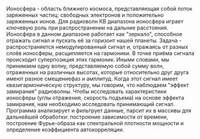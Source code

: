 Ионосфера - область ближнего космоса, представляющая собой поток заряженных частиц: свободных электронов и положительно заряженных ионов. Для радиоволн КВ диапазона ионосфера играет ключевую роль при распространении на дальние расстояния. Ионосфера в данном диапазоне работает как "зеркало", способное отражать сигнал и пускать её за горизонт нашей планеты.
Задача - распространяется немодулированный сигнал и, отражаясь от разных слоёв ионосферы, расщипляется на гармоники. В точке приёма сигнала происходит суперпозиция этих гармоник. Иными словами, мы принимаем одну волну, представляемую собой сумму волн, отраженных на различных высотах, которые относительно друг друга имеют разное смещениефаз и амплитуд.
Когда этот сигнал имеет квазигармоническую структуру, мы говорим, что наблюдаем "эффект замирания" радиоволны.
Чтобы исследовать характеристики ионосферы (углы отражения, скорость подъема) на основе эффекта замирания, нам необходимо исследовать принимающий сигнал. Программа анализирует и фильтрует данные, парсит их в массивы для дальнейшей обработки: построение зависимости от времени, построение Фурье-образа как спектральной плотности мощности и определение коэффициента автокорреляции.

